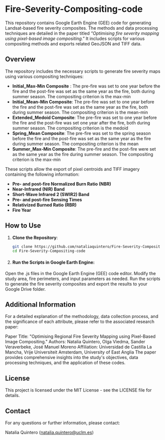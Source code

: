 # Fire-Severity-Compositing-code

This repository contains Google Earth Engine (GEE) code for generating Landsat-based fire severity composites. The methods and data processing techniques are detailed in the paper titled *"Optimising fire severity mapping using pixel-based image compositing."* It includes scripts for various compositing methods and exports related GeoJSON and TIFF data.

## Overview

The repository includes the necessary scripts to generate fire severity maps using various compositing techniques:

- **Initial_Max-Min Composite** : The pre-fire was set to one year before the fire and the post-fire was set as the same year as the fire, both  during summer season. The compositing criterion is the max-min
- **Initial_Mean-Min Composite**: The pre-fire was set to one year before the fire and the post-fire was set as the same year as the fire, both  during summer season. The compositing criterion is the mean-min
- **Extended_Medoid Composite**: The pre-fire was set to one year before the fire and the post-fire was set one year after the fire, both  during summer season. The compositing criterion is the medoid
- **Spring_Mean Composite**: The pre-fire was set to the spring season before the fire and the post-fire was set as the same year as the fire during summer season. The compositing criterion is the mean
- **Summer_Max-Min Composite**: The pre-fire and the post-fire were set as the same year as the fire during summer season. The compositing criterion is the max-min

These scripts allow the export of pixel centroids and TIFF imagery containing the following information:

- **Pre- and post-fire Normalized Burn Ratio (NBR)**
- **Near-Infrared (NIR) Band**
- **Short-Wave Infrared 2 (SWIR2) Band**
- **Pre- and post-fire Sensing Times**
- **Relativized Burned Ratio (RBR)**
- **Fire Year**

## How to Use

1. **Clone the Repository**:
   ```bash
   git clone https://github.com/nataliaquintero/Fire-Severity-Compositing-code.git
   cd Fire-Severity-Compositing-code

2. #### Run the Scripts in Google Earth Engine:
Open the .js files in the Google Earth Engine (GEE) code editor.
Modify the study area, fire perimeters, and input parameters as needed.
Run the scripts to generate the fire severity composites and export the results to your Google Drive folder.

## Additional Information
For a detailed explanation of the methodology, data collection process, and the significance of each attribute, please refer to the associated research paper:

Paper Title: "Optimising Regional Fire Severity Mapping using Pixel-Based Image Compositing."
Authors: Natalia Quintero, Olga Viedma, Sander Veraverbeke, José Manuel Moreno
Affiliation: Universidad de Castilla La Mancha, Vrije Universiteit Amsterdam, University of East Anglia
The paper provides comprehensive insights into the study's objectives, data processing techniques, and the application of these codes.

## License
This project is licensed under the MIT License - see the LICENSE file for details.

## Contact
For any questions or further information, please contact:

Natalia Quintero (natalia.quintero@uclm.es)
